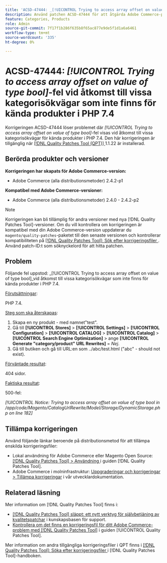 ```yaml
---
title: 'ACSD-47444: _[!UICONTROL Trying to access array offset on value of type bool]_ fel vid åtkomst till vissa kategorisökvägar som inte finns för kända produkter i PHP 7.4'
description: Använd patchen ACSD-47444 för att åtgärda Adobe Commerce-problemet där det finns ett _[!UICONTROL Trying to access array offset on value of type bool]_-fel vid åtkomst till vissa icke-befintliga kategorisökvägar för kända produkter i PHP 7.4.
feature: Categories, Products
role: Admin
source-git-commit: 7f17f1b286f635b8f65ac877e9de5f1d1a6a6461
workflow-type: tm+mt
source-wordcount: '335'
ht-degree: 0%

---
```


# ACSD-47444: _[!UICONTROL Trying to access array offset on value of type bool]_-fel vid åtkomst till vissa kategorisökvägar som inte finns för kända produkter i PHP 7.4

Korrigeringen ACSD-47444 löser problemet där _[!UICONTROL Trying to access array offset on value of type bool]_-fel visas vid åtkomst till vissa kategorisökvägar för kända produkter i PHP 7.4. Den här korrigeringen är tillgänglig när [[!DNL Quality Patches Tool (QPT)] ](https://experienceleague.adobe.com/en/docs/commerce-knowledge-base/kb/announcements/commerce-announcements/magento-quality-patches-released-new-tool-to-self-serve-quality-patches) 1.1.22 är installerad.

## Berörda produkter och versioner

**Korrigeringen har skapats för Adobe Commerce-version:**
* Adobe Commerce (alla distributionsmetoder) 2.4.2-p1

**Kompatibel med Adobe Commerce-versioner:**
* Adobe Commerce (alla distributionsmetoder) 2.4.0 - 2.4.2-p2

>[!NOTE]
>
>Korrigeringen kan bli tillämplig för andra versioner med nya [!DNL Quality Patches Tool]-versioner. Om du vill kontrollera om korrigeringen är kompatibel med din Adobe Commerce-version uppdaterar du `magento/quality-patches`-paketet till den senaste versionen och kontrollerar kompatibiliteten på [[!DNL Quality Patches Tool]: Sök efter korrigeringsfiler ](https://experienceleague.adobe.com/tools/commerce-quality-patches/index.html). Använd patch-ID:t som söknyckelord för att hitta patchen.

## Problem

Följande fel uppstod: _[!UICONTROL Trying to access array offset on value of type bool]_vid åtkomst till vissa kategorisökvägar som inte finns för kända produkter i PHP 7.4.

<u>Förutsättningar</u>:

PHP 7.4.

<u>Steg som ska återskapas</u>:

1. Skapa en ny produkt - med namnet&quot;test&quot;.
1. Gå till **[!UICONTROL Stores]** > **[!UICONTROL Settings]** > **[!UICONTROL Configuration]** > **[!UICONTROL CATALOG]** > **[!UICONTROL Catalog]** > **[!UICONTROL Search Engine Optimization]** > ange **[!UICONTROL Generate "category/product" URL Rewrites]** = _Nej_.
1. Gå till butiken och gå till URL:en som ../abc/test.html (&quot;abc&quot; - should not exist).

<u>Förväntade resultat</u>:

404 sidor.

<u>Faktiska resultat</u>:

500-fel:

_[!UICONTROL Notice: Trying to access array offset on value of type bool in /app/code/Magento/CatalogUrlRewrite/Model/Storage/DynamicStorage.php on line 182]_

## Tillämpa korrigeringen

Använd följande länkar beroende på distributionsmetod för att tillämpa enskilda korrigeringsfiler:

* Lokal användning för Adobe Commerce eller Magento Open Source: [[!DNL Quality Patches Tool] > Användning ](https://experienceleague.adobe.com/docs/commerce-operations/tools/quality-patches-tool/usage.html) i guiden [!DNL Quality Patches Tool].
* Adobe Commerce i molninfrastruktur: [Uppgraderingar och korrigeringar > Tillämpa korrigeringar](https://experienceleague.adobe.com/docs/commerce-cloud-service/user-guide/develop/upgrade/apply-patches.html) i vår utvecklardokumentation.

## Relaterad läsning

Mer information om [!DNL Quality Patches Tool] finns i:

* [[!DNL Quality Patches Tool] släppt: ett nytt verktyg för självbetjäning av kvalitetspatchar](https://experienceleague.adobe.com/en/docs/commerce-knowledge-base/kb/announcements/commerce-announcements/magento-quality-patches-released-new-tool-to-self-serve-quality-patches) i kunskapsbasen för support.
* [Kontrollera om det finns en korrigeringsfil för ditt Adobe Commerce-problem med  [!DNL Quality Patches Tool]](/help/tools/quality-patches-tool/patches-available-in-qpt/check-patch-for-magento-issue-with-magento-quality-patches.md) i guiden [!UICONTROL Quality Patches Tool].


Mer information om andra tillgängliga korrigeringsfiler i QPT finns i [[!DNL Quality Patches Tool]: Söka efter korrigeringsfiler ](https://experienceleague.adobe.com/tools/commerce-quality-patches/index.html) i [!DNL Quality Patches Tool]-handboken.
